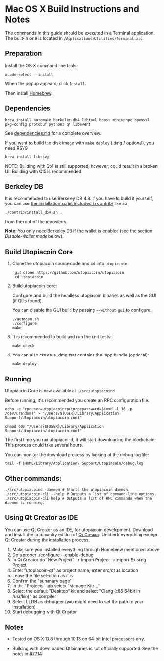 Mac OS X Build Instructions and Notes
====================================
The commands in this guide should be executed in a Terminal application.
The built-in one is located in `/Applications/Utilities/Terminal.app`.

Preparation
-----------
Install the OS X command line tools:

`xcode-select --install`

When the popup appears, click `Install`.

Then install [Homebrew](https://brew.sh).

Dependencies
----------------------

    brew install automake berkeley-db4 libtool boost miniupnpc openssl pkg-config protobuf python3 qt libevent

See [dependencies.md](dependencies.md) for a complete overview.

If you want to build the disk image with `make deploy` (.dmg / optional), you need RSVG

    brew install librsvg

NOTE: Building with Qt4 is still supported, however, could result in a broken UI. Building with Qt5 is recommended.

Berkeley DB
-----------
It is recommended to use Berkeley DB 4.8. If you have to build it yourself,
you can use [the installation script included in contrib/](/contrib/install_db4.sh)
like so

```shell
./contrib/install_db4.sh .
```

from the root of the repository.

**Note**: You only need Berkeley DB if the wallet is enabled (see the section *Disable-Wallet mode* below).

Build Utopiacoin Core
------------------------

1. Clone the utopiacoin source code and cd into `utopiacoin`

        git clone https://github.com/utopiacoin/utopiacoin
        cd utopiacoin

2.  Build utopiacoin-core:

    Configure and build the headless utopiacoin binaries as well as the GUI (if Qt is found).

    You can disable the GUI build by passing `--without-gui` to configure.

        ./autogen.sh
        ./configure
        make

3.  It is recommended to build and run the unit tests:

        make check

4.  You can also create a .dmg that contains the .app bundle (optional):

        make deploy

Running
-------

Utopiacoin Core is now available at `./src/utopiacoind`

Before running, it's recommended you create an RPC configuration file.

    echo -e "rpcuser=utopiacoinrpc\nrpcpassword=$(xxd -l 16 -p /dev/urandom)" > "/Users/${USER}/Library/Application Support/Utopiacoin/utopiacoin.conf"

    chmod 600 "/Users/${USER}/Library/Application Support/Utopiacoin/utopiacoin.conf"

The first time you run utopiacoind, it will start downloading the blockchain. This process could take several hours.

You can monitor the download process by looking at the debug.log file:

    tail -f $HOME/Library/Application\ Support/Utopiacoin/debug.log

Other commands:
-------

    ./src/utopiacoind -daemon # Starts the utopiacoin daemon.
    ./src/utopiacoin-cli --help # Outputs a list of command-line options.
    ./src/utopiacoin-cli help # Outputs a list of RPC commands when the daemon is running.

Using Qt Creator as IDE
------------------------
You can use Qt Creator as an IDE, for utopiacoin development.
Download and install the community edition of [Qt Creator](https://www.qt.io/download/).
Uncheck everything except Qt Creator during the installation process.

1. Make sure you installed everything through Homebrew mentioned above
2. Do a proper ./configure --enable-debug
3. In Qt Creator do "New Project" -> Import Project -> Import Existing Project
4. Enter "utopiacoin-qt" as project name, enter src/qt as location
5. Leave the file selection as it is
6. Confirm the "summary page"
7. In the "Projects" tab select "Manage Kits..."
8. Select the default "Desktop" kit and select "Clang (x86 64bit in /usr/bin)" as compiler
9. Select LLDB as debugger (you might need to set the path to your installation)
10. Start debugging with Qt Creator

Notes
-----

* Tested on OS X 10.8 through 10.13 on 64-bit Intel processors only.

* Building with downloaded Qt binaries is not officially supported. See the notes in [#7714](https://github.com/utopiacoin/utopiacoin/issues/7714)
